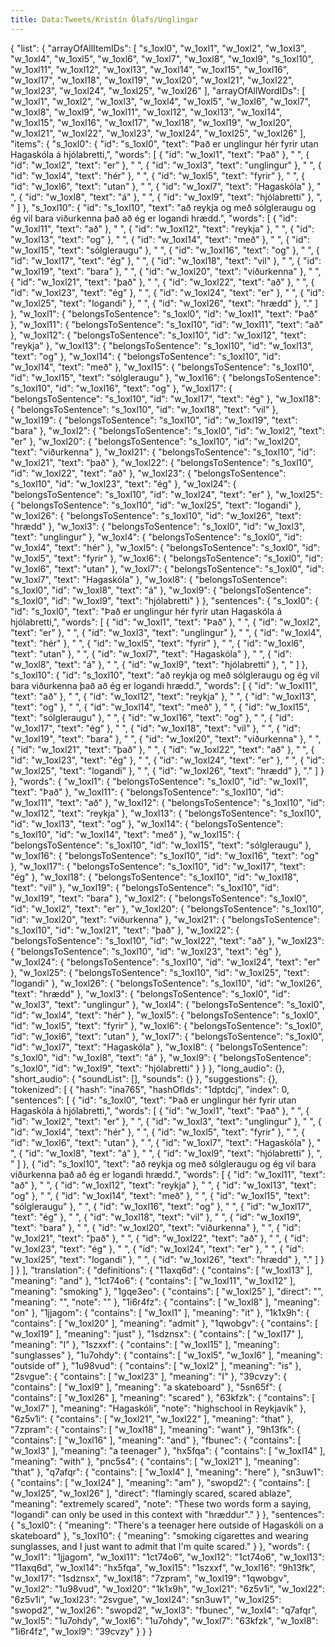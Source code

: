 ```yaml
---
title: Data:Tweets/Kristín Ólafs/Unglingar
---
```


{
    "list": {
        "arrayOfAllItemIDs": [
            "s_1oxl0",
            "w_1oxl1",
            "w_1oxl2",
            "w_1oxl3",
            "w_1oxl4",
            "w_1oxl5",
            "w_1oxl6",
            "w_1oxl7",
            "w_1oxl8",
            "w_1oxl9",
            "s_1oxl10",
            "w_1oxl11",
            "w_1oxl12",
            "w_1oxl13",
            "w_1oxl14",
            "w_1oxl15",
            "w_1oxl16",
            "w_1oxl17",
            "w_1oxl18",
            "w_1oxl19",
            "w_1oxl20",
            "w_1oxl21",
            "w_1oxl22",
            "w_1oxl23",
            "w_1oxl24",
            "w_1oxl25",
            "w_1oxl26"
        ],
        "arrayOfAllWordIDs": [
            "w_1oxl1",
            "w_1oxl2",
            "w_1oxl3",
            "w_1oxl4",
            "w_1oxl5",
            "w_1oxl6",
            "w_1oxl7",
            "w_1oxl8",
            "w_1oxl9",
            "w_1oxl11",
            "w_1oxl12",
            "w_1oxl13",
            "w_1oxl14",
            "w_1oxl15",
            "w_1oxl16",
            "w_1oxl17",
            "w_1oxl18",
            "w_1oxl19",
            "w_1oxl20",
            "w_1oxl21",
            "w_1oxl22",
            "w_1oxl23",
            "w_1oxl24",
            "w_1oxl25",
            "w_1oxl26"
        ],
        "items": {
            "s_1oxl0": {
                "id": "s_1oxl0",
                "text": "Það er unglingur hér fyrir utan Hagaskóla á hjólabretti,",
                "words": [
                    {
                        "id": "w_1oxl1",
                        "text": "Það"
                    },
                    " ",
                    {
                        "id": "w_1oxl2",
                        "text": "er"
                    },
                    " ",
                    {
                        "id": "w_1oxl3",
                        "text": "unglingur"
                    },
                    " ",
                    {
                        "id": "w_1oxl4",
                        "text": "hér"
                    },
                    " ",
                    {
                        "id": "w_1oxl5",
                        "text": "fyrir"
                    },
                    " ",
                    {
                        "id": "w_1oxl6",
                        "text": "utan"
                    },
                    " ",
                    {
                        "id": "w_1oxl7",
                        "text": "Hagaskóla"
                    },
                    " ",
                    {
                        "id": "w_1oxl8",
                        "text": "á"
                    },
                    " ",
                    {
                        "id": "w_1oxl9",
                        "text": "hjólabretti"
                    },
                    ", "
                ]
            },
            "s_1oxl10": {
                "id": "s_1oxl10",
                "text": "að reykja og með sólgleraugu og ég vil bara viðurkenna það að ég er logandi hrædd.",
                "words": [
                    {
                        "id": "w_1oxl11",
                        "text": "að"
                    },
                    " ",
                    {
                        "id": "w_1oxl12",
                        "text": "reykja"
                    },
                    " ",
                    {
                        "id": "w_1oxl13",
                        "text": "og"
                    },
                    " ",
                    {
                        "id": "w_1oxl14",
                        "text": "með"
                    },
                    " ",
                    {
                        "id": "w_1oxl15",
                        "text": "sólgleraugu"
                    },
                    " ",
                    {
                        "id": "w_1oxl16",
                        "text": "og"
                    },
                    " ",
                    {
                        "id": "w_1oxl17",
                        "text": "ég"
                    },
                    " ",
                    {
                        "id": "w_1oxl18",
                        "text": "vil"
                    },
                    " ",
                    {
                        "id": "w_1oxl19",
                        "text": "bara"
                    },
                    " ",
                    {
                        "id": "w_1oxl20",
                        "text": "viðurkenna"
                    },
                    " ",
                    {
                        "id": "w_1oxl21",
                        "text": "það"
                    },
                    " ",
                    {
                        "id": "w_1oxl22",
                        "text": "að"
                    },
                    " ",
                    {
                        "id": "w_1oxl23",
                        "text": "ég"
                    },
                    " ",
                    {
                        "id": "w_1oxl24",
                        "text": "er"
                    },
                    " ",
                    {
                        "id": "w_1oxl25",
                        "text": "logandi"
                    },
                    " ",
                    {
                        "id": "w_1oxl26",
                        "text": "hrædd"
                    },
                    "."
                ]
            },
            "w_1oxl1": {
                "belongsToSentence": "s_1oxl0",
                "id": "w_1oxl1",
                "text": "Það"
            },
            "w_1oxl11": {
                "belongsToSentence": "s_1oxl10",
                "id": "w_1oxl11",
                "text": "að"
            },
            "w_1oxl12": {
                "belongsToSentence": "s_1oxl10",
                "id": "w_1oxl12",
                "text": "reykja"
            },
            "w_1oxl13": {
                "belongsToSentence": "s_1oxl10",
                "id": "w_1oxl13",
                "text": "og"
            },
            "w_1oxl14": {
                "belongsToSentence": "s_1oxl10",
                "id": "w_1oxl14",
                "text": "með"
            },
            "w_1oxl15": {
                "belongsToSentence": "s_1oxl10",
                "id": "w_1oxl15",
                "text": "sólgleraugu"
            },
            "w_1oxl16": {
                "belongsToSentence": "s_1oxl10",
                "id": "w_1oxl16",
                "text": "og"
            },
            "w_1oxl17": {
                "belongsToSentence": "s_1oxl10",
                "id": "w_1oxl17",
                "text": "ég"
            },
            "w_1oxl18": {
                "belongsToSentence": "s_1oxl10",
                "id": "w_1oxl18",
                "text": "vil"
            },
            "w_1oxl19": {
                "belongsToSentence": "s_1oxl10",
                "id": "w_1oxl19",
                "text": "bara"
            },
            "w_1oxl2": {
                "belongsToSentence": "s_1oxl0",
                "id": "w_1oxl2",
                "text": "er"
            },
            "w_1oxl20": {
                "belongsToSentence": "s_1oxl10",
                "id": "w_1oxl20",
                "text": "viðurkenna"
            },
            "w_1oxl21": {
                "belongsToSentence": "s_1oxl10",
                "id": "w_1oxl21",
                "text": "það"
            },
            "w_1oxl22": {
                "belongsToSentence": "s_1oxl10",
                "id": "w_1oxl22",
                "text": "að"
            },
            "w_1oxl23": {
                "belongsToSentence": "s_1oxl10",
                "id": "w_1oxl23",
                "text": "ég"
            },
            "w_1oxl24": {
                "belongsToSentence": "s_1oxl10",
                "id": "w_1oxl24",
                "text": "er"
            },
            "w_1oxl25": {
                "belongsToSentence": "s_1oxl10",
                "id": "w_1oxl25",
                "text": "logandi"
            },
            "w_1oxl26": {
                "belongsToSentence": "s_1oxl10",
                "id": "w_1oxl26",
                "text": "hrædd"
            },
            "w_1oxl3": {
                "belongsToSentence": "s_1oxl0",
                "id": "w_1oxl3",
                "text": "unglingur"
            },
            "w_1oxl4": {
                "belongsToSentence": "s_1oxl0",
                "id": "w_1oxl4",
                "text": "hér"
            },
            "w_1oxl5": {
                "belongsToSentence": "s_1oxl0",
                "id": "w_1oxl5",
                "text": "fyrir"
            },
            "w_1oxl6": {
                "belongsToSentence": "s_1oxl0",
                "id": "w_1oxl6",
                "text": "utan"
            },
            "w_1oxl7": {
                "belongsToSentence": "s_1oxl0",
                "id": "w_1oxl7",
                "text": "Hagaskóla"
            },
            "w_1oxl8": {
                "belongsToSentence": "s_1oxl0",
                "id": "w_1oxl8",
                "text": "á"
            },
            "w_1oxl9": {
                "belongsToSentence": "s_1oxl0",
                "id": "w_1oxl9",
                "text": "hjólabretti"
            }
        },
        "sentences": {
            "s_1oxl0": {
                "id": "s_1oxl0",
                "text": "Það er unglingur hér fyrir utan Hagaskóla á hjólabretti,",
                "words": [
                    {
                        "id": "w_1oxl1",
                        "text": "Það"
                    },
                    " ",
                    {
                        "id": "w_1oxl2",
                        "text": "er"
                    },
                    " ",
                    {
                        "id": "w_1oxl3",
                        "text": "unglingur"
                    },
                    " ",
                    {
                        "id": "w_1oxl4",
                        "text": "hér"
                    },
                    " ",
                    {
                        "id": "w_1oxl5",
                        "text": "fyrir"
                    },
                    " ",
                    {
                        "id": "w_1oxl6",
                        "text": "utan"
                    },
                    " ",
                    {
                        "id": "w_1oxl7",
                        "text": "Hagaskóla"
                    },
                    " ",
                    {
                        "id": "w_1oxl8",
                        "text": "á"
                    },
                    " ",
                    {
                        "id": "w_1oxl9",
                        "text": "hjólabretti"
                    },
                    ", "
                ]
            },
            "s_1oxl10": {
                "id": "s_1oxl10",
                "text": "að reykja og með sólgleraugu og ég vil bara viðurkenna það að ég er logandi hrædd.",
                "words": [
                    {
                        "id": "w_1oxl11",
                        "text": "að"
                    },
                    " ",
                    {
                        "id": "w_1oxl12",
                        "text": "reykja"
                    },
                    " ",
                    {
                        "id": "w_1oxl13",
                        "text": "og"
                    },
                    " ",
                    {
                        "id": "w_1oxl14",
                        "text": "með"
                    },
                    " ",
                    {
                        "id": "w_1oxl15",
                        "text": "sólgleraugu"
                    },
                    " ",
                    {
                        "id": "w_1oxl16",
                        "text": "og"
                    },
                    " ",
                    {
                        "id": "w_1oxl17",
                        "text": "ég"
                    },
                    " ",
                    {
                        "id": "w_1oxl18",
                        "text": "vil"
                    },
                    " ",
                    {
                        "id": "w_1oxl19",
                        "text": "bara"
                    },
                    " ",
                    {
                        "id": "w_1oxl20",
                        "text": "viðurkenna"
                    },
                    " ",
                    {
                        "id": "w_1oxl21",
                        "text": "það"
                    },
                    " ",
                    {
                        "id": "w_1oxl22",
                        "text": "að"
                    },
                    " ",
                    {
                        "id": "w_1oxl23",
                        "text": "ég"
                    },
                    " ",
                    {
                        "id": "w_1oxl24",
                        "text": "er"
                    },
                    " ",
                    {
                        "id": "w_1oxl25",
                        "text": "logandi"
                    },
                    " ",
                    {
                        "id": "w_1oxl26",
                        "text": "hrædd"
                    },
                    "."
                ]
            }
        },
        "words": {
            "w_1oxl1": {
                "belongsToSentence": "s_1oxl0",
                "id": "w_1oxl1",
                "text": "Það"
            },
            "w_1oxl11": {
                "belongsToSentence": "s_1oxl10",
                "id": "w_1oxl11",
                "text": "að"
            },
            "w_1oxl12": {
                "belongsToSentence": "s_1oxl10",
                "id": "w_1oxl12",
                "text": "reykja"
            },
            "w_1oxl13": {
                "belongsToSentence": "s_1oxl10",
                "id": "w_1oxl13",
                "text": "og"
            },
            "w_1oxl14": {
                "belongsToSentence": "s_1oxl10",
                "id": "w_1oxl14",
                "text": "með"
            },
            "w_1oxl15": {
                "belongsToSentence": "s_1oxl10",
                "id": "w_1oxl15",
                "text": "sólgleraugu"
            },
            "w_1oxl16": {
                "belongsToSentence": "s_1oxl10",
                "id": "w_1oxl16",
                "text": "og"
            },
            "w_1oxl17": {
                "belongsToSentence": "s_1oxl10",
                "id": "w_1oxl17",
                "text": "ég"
            },
            "w_1oxl18": {
                "belongsToSentence": "s_1oxl10",
                "id": "w_1oxl18",
                "text": "vil"
            },
            "w_1oxl19": {
                "belongsToSentence": "s_1oxl10",
                "id": "w_1oxl19",
                "text": "bara"
            },
            "w_1oxl2": {
                "belongsToSentence": "s_1oxl0",
                "id": "w_1oxl2",
                "text": "er"
            },
            "w_1oxl20": {
                "belongsToSentence": "s_1oxl10",
                "id": "w_1oxl20",
                "text": "viðurkenna"
            },
            "w_1oxl21": {
                "belongsToSentence": "s_1oxl10",
                "id": "w_1oxl21",
                "text": "það"
            },
            "w_1oxl22": {
                "belongsToSentence": "s_1oxl10",
                "id": "w_1oxl22",
                "text": "að"
            },
            "w_1oxl23": {
                "belongsToSentence": "s_1oxl10",
                "id": "w_1oxl23",
                "text": "ég"
            },
            "w_1oxl24": {
                "belongsToSentence": "s_1oxl10",
                "id": "w_1oxl24",
                "text": "er"
            },
            "w_1oxl25": {
                "belongsToSentence": "s_1oxl10",
                "id": "w_1oxl25",
                "text": "logandi"
            },
            "w_1oxl26": {
                "belongsToSentence": "s_1oxl10",
                "id": "w_1oxl26",
                "text": "hrædd"
            },
            "w_1oxl3": {
                "belongsToSentence": "s_1oxl0",
                "id": "w_1oxl3",
                "text": "unglingur"
            },
            "w_1oxl4": {
                "belongsToSentence": "s_1oxl0",
                "id": "w_1oxl4",
                "text": "hér"
            },
            "w_1oxl5": {
                "belongsToSentence": "s_1oxl0",
                "id": "w_1oxl5",
                "text": "fyrir"
            },
            "w_1oxl6": {
                "belongsToSentence": "s_1oxl0",
                "id": "w_1oxl6",
                "text": "utan"
            },
            "w_1oxl7": {
                "belongsToSentence": "s_1oxl0",
                "id": "w_1oxl7",
                "text": "Hagaskóla"
            },
            "w_1oxl8": {
                "belongsToSentence": "s_1oxl0",
                "id": "w_1oxl8",
                "text": "á"
            },
            "w_1oxl9": {
                "belongsToSentence": "s_1oxl0",
                "id": "w_1oxl9",
                "text": "hjólabretti"
            }
        }
    },
    "long_audio": {},
    "short_audio": {
        "soundList": [],
        "sounds": {}
    },
    "suggestions": {},
    "tokenized": [
        {
            "hash": "ina765",
            "hashOfIds": "1dptdcj",
            "index": 0,
            "sentences": [
                {
                    "id": "s_1oxl0",
                    "text": "Það er unglingur hér fyrir utan Hagaskóla á hjólabretti,",
                    "words": [
                        {
                            "id": "w_1oxl1",
                            "text": "Það"
                        },
                        " ",
                        {
                            "id": "w_1oxl2",
                            "text": "er"
                        },
                        " ",
                        {
                            "id": "w_1oxl3",
                            "text": "unglingur"
                        },
                        " ",
                        {
                            "id": "w_1oxl4",
                            "text": "hér"
                        },
                        " ",
                        {
                            "id": "w_1oxl5",
                            "text": "fyrir"
                        },
                        " ",
                        {
                            "id": "w_1oxl6",
                            "text": "utan"
                        },
                        " ",
                        {
                            "id": "w_1oxl7",
                            "text": "Hagaskóla"
                        },
                        " ",
                        {
                            "id": "w_1oxl8",
                            "text": "á"
                        },
                        " ",
                        {
                            "id": "w_1oxl9",
                            "text": "hjólabretti"
                        },
                        ", "
                    ]
                },
                {
                    "id": "s_1oxl10",
                    "text": "að reykja og með sólgleraugu og ég vil bara viðurkenna það að ég er logandi hrædd.",
                    "words": [
                        {
                            "id": "w_1oxl11",
                            "text": "að"
                        },
                        " ",
                        {
                            "id": "w_1oxl12",
                            "text": "reykja"
                        },
                        " ",
                        {
                            "id": "w_1oxl13",
                            "text": "og"
                        },
                        " ",
                        {
                            "id": "w_1oxl14",
                            "text": "með"
                        },
                        " ",
                        {
                            "id": "w_1oxl15",
                            "text": "sólgleraugu"
                        },
                        " ",
                        {
                            "id": "w_1oxl16",
                            "text": "og"
                        },
                        " ",
                        {
                            "id": "w_1oxl17",
                            "text": "ég"
                        },
                        " ",
                        {
                            "id": "w_1oxl18",
                            "text": "vil"
                        },
                        " ",
                        {
                            "id": "w_1oxl19",
                            "text": "bara"
                        },
                        " ",
                        {
                            "id": "w_1oxl20",
                            "text": "viðurkenna"
                        },
                        " ",
                        {
                            "id": "w_1oxl21",
                            "text": "það"
                        },
                        " ",
                        {
                            "id": "w_1oxl22",
                            "text": "að"
                        },
                        " ",
                        {
                            "id": "w_1oxl23",
                            "text": "ég"
                        },
                        " ",
                        {
                            "id": "w_1oxl24",
                            "text": "er"
                        },
                        " ",
                        {
                            "id": "w_1oxl25",
                            "text": "logandi"
                        },
                        " ",
                        {
                            "id": "w_1oxl26",
                            "text": "hrædd"
                        },
                        "."
                    ]
                }
            ]
        }
    ],
    "translation": {
        "definitions": {
            "11axq6d": {
                "contains": [
                    "w_1oxl13"
                ],
                "meaning": "and"
            },
            "1ct74o6": {
                "contains": [
                    "w_1oxl11",
                    "w_1oxl12"
                ],
                "meaning": "smoking"
            },
            "1gqe3eo": {
                "contains": [
                    "w_1oxl25"
                ],
                "direct": "",
                "meaning": "",
                "note": ""
            },
            "1i6r4fz": {
                "contains": [
                    "w_1oxl8"
                ],
                "meaning": "on"
            },
            "1jjagom": {
                "contains": [
                    "w_1oxl1"
                ],
                "meaning": "it"
            },
            "1k1x9h": {
                "contains": [
                    "w_1oxl20"
                ],
                "meaning": "admit"
            },
            "1qwobgv": {
                "contains": [
                    "w_1oxl19"
                ],
                "meaning": "just"
            },
            "1sdznsx": {
                "contains": [
                    "w_1oxl17"
                ],
                "meaning": "I"
            },
            "1szxxf": {
                "contains": [
                    "w_1oxl15"
                ],
                "meaning": "sunglasses"
            },
            "1u7ohdy": {
                "contains": [
                    "w_1oxl5",
                    "w_1oxl6"
                ],
                "meaning": "outside of"
            },
            "1u98vud": {
                "contains": [
                    "w_1oxl2"
                ],
                "meaning": "is"
            },
            "2svgue": {
                "contains": [
                    "w_1oxl23"
                ],
                "meaning": "I"
            },
            "39cvzy": {
                "contains": [
                    "w_1oxl9"
                ],
                "meaning": "a skateboard"
            },
            "5sn65f": {
                "contains": [
                    "w_1oxl26"
                ],
                "meaning": "scared"
            },
            "63kfzk": {
                "contains": [
                    "w_1oxl7"
                ],
                "meaning": "Hagaskóli",
                "note": "highschool in Reykjavík"
            },
            "6z5v1i": {
                "contains": [
                    "w_1oxl21",
                    "w_1oxl22"
                ],
                "meaning": "that"
            },
            "7zpram": {
                "contains": [
                    "w_1oxl18"
                ],
                "meaning": "want"
            },
            "9h13fk": {
                "contains": [
                    "w_1oxl16"
                ],
                "meaning": "and"
            },
            "fbunec": {
                "contains": [
                    "w_1oxl3"
                ],
                "meaning": "a teenager"
            },
            "hx5fqa": {
                "contains": [
                    "w_1oxl14"
                ],
                "meaning": "with"
            },
            "pnc5s4": {
                "contains": [
                    "w_1oxl21"
                ],
                "meaning": "that"
            },
            "q7afqr": {
                "contains": [
                    "w_1oxl4"
                ],
                "meaning": "here"
            },
            "sn3uw1": {
                "contains": [
                    "w_1oxl24"
                ],
                "meaning": "am"
            },
            "swopd2": {
                "contains": [
                    "w_1oxl25",
                    "w_1oxl26"
                ],
                "direct": "flamingly scared, scared ablaze",
                "meaning": "extremely scared",
                "note": "These two words form a saying, \"logandi\" can only be used in this context with \"hræddur\"."
            }
        },
        "sentences": {
            "s_1oxl0": {
                "meaning": "There's a teenager here outside of Hagaskóli on a skateboard"
            },
            "s_1oxl10": {
                "meaning": "smoking cigarettes and wearing sunglasses, and I just want to admit that I'm quite scared."
            }
        },
        "words": {
            "w_1oxl1": "1jjagom",
            "w_1oxl11": "1ct74o6",
            "w_1oxl12": "1ct74o6",
            "w_1oxl13": "11axq6d",
            "w_1oxl14": "hx5fqa",
            "w_1oxl15": "1szxxf",
            "w_1oxl16": "9h13fk",
            "w_1oxl17": "1sdznsx",
            "w_1oxl18": "7zpram",
            "w_1oxl19": "1qwobgv",
            "w_1oxl2": "1u98vud",
            "w_1oxl20": "1k1x9h",
            "w_1oxl21": "6z5v1i",
            "w_1oxl22": "6z5v1i",
            "w_1oxl23": "2svgue",
            "w_1oxl24": "sn3uw1",
            "w_1oxl25": "swopd2",
            "w_1oxl26": "swopd2",
            "w_1oxl3": "fbunec",
            "w_1oxl4": "q7afqr",
            "w_1oxl5": "1u7ohdy",
            "w_1oxl6": "1u7ohdy",
            "w_1oxl7": "63kfzk",
            "w_1oxl8": "1i6r4fz",
            "w_1oxl9": "39cvzy"
        }
    }
}